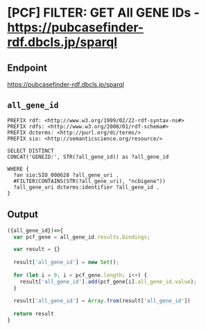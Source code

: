 # [PCF] FILTER: GET All GENE IDs - https://pubcasefinder-rdf.dbcls.jp/sparql
## Endpoint
https://pubcasefinder-rdf.dbcls.jp/sparql

## `all_gene_id` 
```sparql
PREFIX rdf: <http://www.w3.org/1999/02/22-rdf-syntax-ns#>
PREFIX rdfs: <http://www.w3.org/2000/01/rdf-schema#>
PREFIX dcterms: <http://purl.org/dc/terms/>
PREFIX sio: <http://semanticscience.org/resource/>

SELECT DISTINCT 
CONCAT('GENEID:', STR(?all_gene_id)) as ?all_gene_id

WHERE {
  ?an sio:SIO_000628 ?all_gene_uri .
  #FILTER(CONTAINS(STR(?all_gene_uri), "ncbigene"))
  ?all_gene_uri dcterms:identifier ?all_gene_id .
}
```

## Output
```javascript
({all_gene_id})=>{ 
  var pcf_gene = all_gene_id.results.bindings;

  var result = {}
  
  result['all_gene_id'] = new Set();
  
  for (let i = 0; i < pcf_gene.length; i++) {
    result['all_gene_id'].add(pcf_gene[i].all_gene_id.value);
  }
  
  result['all_gene_id'] = Array.from(result['all_gene_id'])
  
  return result
}
```